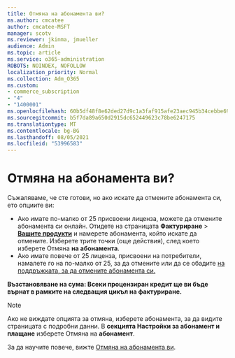 ```yaml
---
title: Отмяна на абонамента ви?
ms.author: cmcatee
author: cmcatee-MSFT
manager: scotv
ms.reviewer: jkinma, jmueller
audience: Admin
ms.topic: article
ms.service: o365-administration
ROBOTS: NOINDEX, NOFOLLOW
localization_priority: Normal
ms.collection: Adm_O365
ms.custom:
- commerce_subscription
- "4"
- "1400001"
ms.openlocfilehash: 60b5df48f8e62ded27d9c1a3faf915afe23aec945b34cebbe6973d73fc4f5532
ms.sourcegitcommit: b5f7da89a650d2915dc652449623c78be6247175
ms.translationtype: MT
ms.contentlocale: bg-BG
ms.lasthandoff: 08/05/2021
ms.locfileid: "53996583"
---
```

# <a name="canceling-your-subscription"></a>Отмяна на абонамента ви?

Съжаляваме, че сте готови, но ако искате да отмените абонамента си, ето опциите ви:
  
- Ако имате по-малко от 25 присвоени лиценза, можете да отмените абонамента си онлайн. Отидете на страницата **Фактуриране** \> **[Вашите продукти](https://go.microsoft.com/fwlink/p/?linkid=842054)** и намерете абонамента, който искате да отмените. Изберете трите точки (още действия), след което изберете Отмяна **на абонамента**.
- Ако имате повече от 25 лиценза, присвоени на потребители, намалете го на по-малко от 25, за да отмените или да се обадите [на поддръжката, за да отмените абонамента си.](/microsoft-365/business-video/get-help-support)
  
**Възстановяване на сума: Всеки процензиран кредит ще ви бъде върнат в рамките на следващия цикъл на фактуриране.**

> [!NOTE]
> Ако не виждате опцията за отмяна, изберете абонамента, за да видите страницата с подробни данни. В **секцията Настройки за абонамент и плащане** изберете Отмяна на **абонамент**.

За да научите повече, вижте [Отмяна на абонамента ви](/microsoft-365/commerce/subscriptions/cancel-your-subscription).
